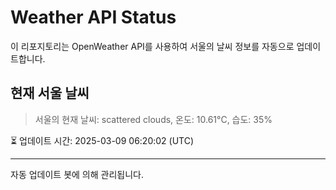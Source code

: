 
# Weather API Status

이 리포지토리는 OpenWeather API를 사용하여 서울의 날씨 정보를 자동으로 업데이트합니다.

## 현재 서울 날씨
> 서울의 현재 날씨: scattered clouds, 온도: 10.61°C, 습도: 35%

⏳ 업데이트 시간: 2025-03-09 06:20:02 (UTC)

---
자동 업데이트 봇에 의해 관리됩니다.
